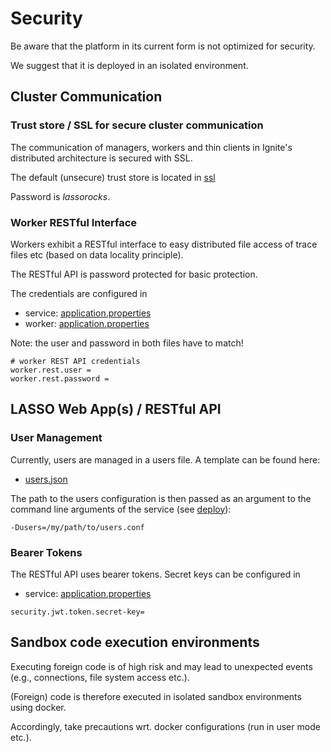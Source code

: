 # Security

Be aware that the platform in its current form is not optimized for security.

We suggest that it is deployed in an isolated environment.

## Cluster Communication

### Trust store / SSL for secure cluster communication

The communication of managers, workers and thin clients in Ignite's distributed architecture is secured with SSL.

The default (unsecure) trust store is located in [ssl](https://github.com/SoftwareObservatorium/lasso/tree/develop/engine/src/main/resources/ssl)

Password is _lassorocks_.

### Worker RESTful Interface

Workers exhibit a RESTful interface to easy distributed file access of trace files etc (based on data locality principle).

The RESTful API is password protected for basic protection.

The credentials are configured in

* service: [application.properties](https://github.com/SoftwareObservatorium/lasso/tree/develop/service/src/main/resources/)
* worker: [application.properties](https://github.com/SoftwareObservatorium/lasso/tree/develop/worker/src/main/resources/)

Note: the user and password in both files have to match!

```
# worker REST API credentials
worker.rest.user = 
worker.rest.password = 
```

## LASSO Web App(s) / RESTful API

### User Management

Currently, users are managed in a users file. A template can be found here:

* [users.json](https://github.com/SoftwareObservatorium/lasso/tree/develop/doc/lasso_config)

The path to the users configuration is then passed as an argument to the command line arguments of the service (see [deploy](../installation/deploy.md)):

```
-Dusers=/my/path/to/users.conf
```

### Bearer Tokens

The RESTful API uses bearer tokens. Secret keys can be configured in

* service: [application.properties](https://github.com/SoftwareObservatorium/lasso/tree/develop/service/src/main/resources/)

```
security.jwt.token.secret-key=
```

## Sandbox code execution environments

Executing foreign code is of high risk and may lead to unexpected events (e.g., connections, file system access etc.).

(Foreign) code is therefore executed in isolated sandbox environments using docker.

Accordingly, take precautions wrt. docker configurations (run in user mode etc.).
